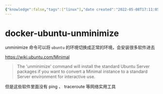 ```yaml
---
{"knowledge":false,"tags":["linux"],"date created":"2022-05-08T17:11:05+08:00","date modified":"2024-04-30T21:22:35+08:00","dg-publish":true,"permalink":"/card/docker-ubuntu-unminimize/","dgPassFrontmatter":true,"noteIcon":"2","created":"2022-05-08T17:11:05+08:00","updated":"2024-04-30T21:22:35+08:00"}
---
```



# docker-ubuntu-unminimize

unminimize 命令可以将 `ubuntu` 的环境切换成正常的环境，会安装很多软件进去

https://wiki.ubuntu.com/Minimal

> The 'unminimize' command will install the standard Ubuntu Server packages if you want to convert a Minimal instance to a standard Server environment for interactive use.

但是这些软件里面没有 ping 、 traceroute 等网络实用工具
